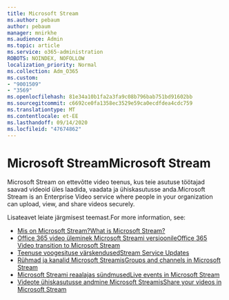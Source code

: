 ```yaml
---
title: Microsoft Stream
ms.author: pebaum
author: pebaum
manager: mnirkhe
ms.audience: Admin
ms.topic: article
ms.service: o365-administration
ROBOTS: NOINDEX, NOFOLLOW
localization_priority: Normal
ms.collection: Adm_O365
ms.custom:
- "9001509"
- "3569"
ms.openlocfilehash: 81e34a10b1fa2a3fa9c08b796bab751bd91602bb
ms.sourcegitcommit: c6692ce0fa1358ec3529e59ca0ecdfdea4cdc759
ms.translationtype: MT
ms.contentlocale: et-EE
ms.lasthandoff: 09/14/2020
ms.locfileid: "47674862"
---
```

# <a name="microsoft-stream"></a><span data-ttu-id="ef3b4-102">Microsoft Stream</span><span class="sxs-lookup"><span data-stu-id="ef3b4-102">Microsoft Stream</span></span>

<span data-ttu-id="ef3b4-103">Microsoft Stream on ettevõtte video teenus, kus teie asutuse töötajad saavad videoid üles laadida, vaadata ja ühiskasutusse anda.</span><span class="sxs-lookup"><span data-stu-id="ef3b4-103">Microsoft Stream is an Enterprise Video service where people in your organization can upload, view, and share videos securely.</span></span> 

<span data-ttu-id="ef3b4-104">Lisateavet leiate järgmisest teemast.</span><span class="sxs-lookup"><span data-stu-id="ef3b4-104">For more information, see:</span></span>

- [<span data-ttu-id="ef3b4-105">Mis on Microsoft Stream?</span><span class="sxs-lookup"><span data-stu-id="ef3b4-105">What is Microsoft Stream?</span></span>](https://docs.microsoft.com/stream/overview)
- [<span data-ttu-id="ef3b4-106">Office 365 video üleminek Microsoft Streami versioonile</span><span class="sxs-lookup"><span data-stu-id="ef3b4-106">Office 365 Video transition to Microsoft Stream</span></span>](https://docs.microsoft.com/stream/migrate-from-office-365)
- [<span data-ttu-id="ef3b4-107">Teenuse voogesituse värskendused</span><span class="sxs-lookup"><span data-stu-id="ef3b4-107">Stream Service Updates</span></span>](https://techcommunity.microsoft.com/t5/microsoft-stream-service-updates/bd-p/StreamAnnouncements)
- [<span data-ttu-id="ef3b4-108">Rühmad ja kanalid Microsoft Streamis</span><span class="sxs-lookup"><span data-stu-id="ef3b4-108">Groups and channels in Microsoft Stream</span></span>](https://docs.microsoft.com/stream/groups-channels-organization)
- [<span data-ttu-id="ef3b4-109">Microsoft Streami reaalajas sündmused</span><span class="sxs-lookup"><span data-stu-id="ef3b4-109">Live events in Microsoft Stream</span></span>](https://docs.microsoft.com/stream/live-event-overview)
- [<span data-ttu-id="ef3b4-110">Videote ühiskasutusse andmine Microsoft Streamis</span><span class="sxs-lookup"><span data-stu-id="ef3b4-110">Share your videos in Microsoft Stream</span></span>](https://docs.microsoft.com/stream/portal-share-video)
